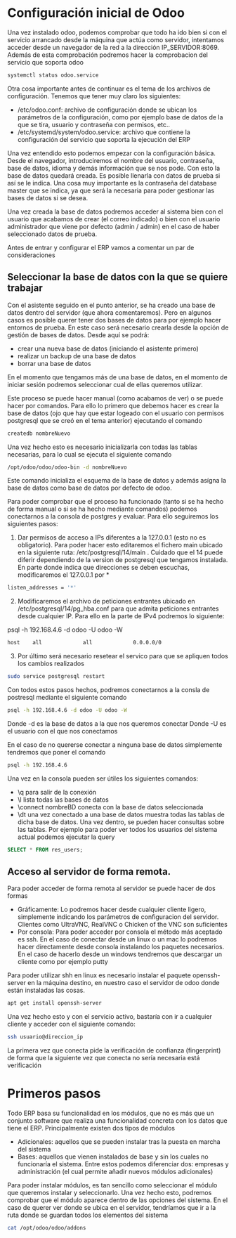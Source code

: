 # Configuración inicial de Odoo

Una vez instalado odoo, podemos comprobar que todo ha ido bien si con el servicio arrancado desde la máquina que actúa como servidor, intentamos acceder desde un navegador de la red a la dirección IP_SERVIDOR:8069. Además de esta comprobación podremos hacer la comprobacion del servicio que soporta odoo

```bash
systemctl status odoo.service
```

Otra cosa importante antes de continuar es el tema de los archivos de configuración. Tenemos que tener muy claro los siguientes:

- /etc/odoo.conf: archivo de configuración donde se ubican los parámetros de la configuración, como por ejemplo base de datos de la que se tira, usuario y contraseña con permisos, etc..
- /etc/systemd/system/odoo.service: archivo que contiene la configuración del servicio que soporta la ejecución del ERP

Una vez entendido esto podemos empezar con la configuración básica. Desde el navegador, introduciremos el nombre del usuario, contraseña, base de datos, idioma y demás información que se nos pode. Con esto la base de datos quedará creada. Es posible llenarla con datos de prueba si así se le indica. Una cosa muy importante es la contraseña del database master que se indica, ya que será la necesaria para poder gestionar las bases de datos si se desea.

Una vez creada la base de datos podremos acceder al sistema bien con el usuario que acabamos de crear (el correo indicado) o bien con el usuario administrador que viene por defecto (admin / admin) en el caso de haber seleccionado datos de prueba. 

Antes de entrar y configurar el ERP vamos a comentar un par de consideraciones

## Seleccionar la base de datos con la que se quiere trabajar

Con el asistente seguido en el punto anterior, se ha creado una base de datos dentro del servidor (que ahora comentaremos). Pero en algunos casos es posible querer tener dos bases de datos para por ejemplo hacer entornos de prueba. En este caso será necesario crearla desde la opción de gestión de bases de datos. Desde aquí se podrá:

- crear una nueva base de datos (iniciando el asistente primero)
- realizar un backup de una base de datos
- borrar una base de datos

En el momento que tengamos más de una base de datos, en el momento de iniciar sesión podremos seleccionar cual de ellas queremos utilizar. 

Este proceso se puede hacer manual (como acabamos de ver) o se puede hacer por comandos. Para ello lo primero que debemos hacer es crear la base de datos (ojo que hay que estar logeado con el usuario con permisos postgresql que se creó en el tema anterior) ejecutando el comando

```bash
createdb nombreNuevo
```

Una vez hecho esto es necesario inicializarla con todas las tablas necesarias, para lo cual se ejecuta el siguiente comando

```bash
/opt/odoo/odoo/odoo-bin -d nombreNuevo
```

Este comando inicializa el esquema de la base de datos y además asígna la base de datos como base de datos por defecto de odoo. 

Para poder comprobar que el proceso ha funcionado (tanto si se ha hecho de forma manual o si se ha hecho mediante comandos) podemos conectarnos a la consola de postgres y evaluar. Para ello seguiremos los siguientes pasos:

1. Dar permisos de acceso a IPs diferentes a la 127.0.0.1 (esto no es obligatorio). Para poder hacer esto editaremos el fichero main ubicado en la siguiente ruta: /etc/postgresql/14/main . Cuidado que el 14 puede diferir dependiendo de la version de postgresql que tengamos instalada. En parte donde indica que direcciones se deben escuchas, modificaremos el 127.0.0.1 por *

```bash
listen_addresses = '*'
```
2. Modificaremos el archivo de peticiones entrantes ubicado en /etc/postgresql/14/pg_hba.conf para que admita peticiones entrantes desde cualquier IP. Para ello en la parte de IPv4 podremos lo siguiente:

psql -h 192.168.4.6 -d odoo -U odoo -W

```bash
host    all             all             0.0.0.0/0
```

3. Por último será necesario resetear el servico para que se apliquen todos los cambios realizados

```bash
sudo service postgresql restart
```

Con todos estos pasos hechos, podremos conectarnos a la consla de postresql mediante el siguiente comando

```bash
psql -h 192.168.4.6 -d odoo -U odoo -W
```

Donde -d es la base de datos a la que nos queremos conectar
Donde -U es el usuario con el que nos conectamos

En el caso de no quererse conectar a ninguna base de datos simplemente tendremos que poner el comando 

```bash
psql -h 192.168.4.6
```
Una vez en la consola pueden ser útiles los siguientes comandos:
- \q para salir de la conexión
- \l lista todas las bases de datos
- \connect nombreBD conecta con la base de datos seleccionada
- \dt una vez conectado a una base de datos muestra todas las tablas de dicha base de datos. Una vez dentro, se pueden hacer consultas sobre las tablas. Por ejemplo para poder ver todos los usuarios del sistema actual podemos ejecutar la query

```sql
SELECT * FROM res_users;
```

## Acceso al servidor de forma remota. 

Para poder acceder de forma remota al servidor se puede hacer de dos formas

- Gráficamente: Lo podremos hacer desde cualquier cliente ligero, simplemente indicando los parámetros de configuracion del servidor. Clientes como UltraVNC, RealVNC o Chicken of the VNC son suficientes
- Por consola: Para poder acceder por consola el método más aceptado es ssh. En el caso de conectar desde un linux o un mac lo podremos hacer directamente desde consola instalando los paquetes necesarios. En el caso de hacerlo desde un windows tendremos que descargar un cliente como por ejemplo putty

Para poder utilizar shh en linux es necesario instalar el paquete openssh-server en la máquina destino, en nuestro caso el servidor de odoo donde están instaladas las cosas.

```bash
apt get install openssh-server
```

Una vez hecho esto y con el servicio activo, bastaría con ir a cualquier cliente y acceder con el siguiente comando:

```bash
ssh usuario@direccion_ip
```

La primera vez que conecta pide la verificación de confianza (fingerprint) de forma que la siguiente vez que conecta no sería necesaria está verificación


# Primeros pasos

Todo ERP basa su funcionalidad en los módulos, que no es más que un conjunto software que realiza una funcionalidad concreta con los datos que tiene el ERP. Principalmente existen dos tipos de módulos
- Adicionales: aquellos que se pueden instalar tras la puesta en marcha del sistema
- Bases: aquellos que vienen instalados de base y sin los cuales no funcionaría el sistema. Entre estos podemos diferenciar dos: empresas y administración (el cual permite añadir nuevos módulos adicionales)

Para poder instalar módulos, es tan sencillo como seleccionar el módulo que queremos instalar y seleccionarlo. Una vez hecho esto, podremos comprobar que el módulo aparece dentro de las opciones del sistema. En el caso de querer ver donde se ubica en el servidor, tendríamos que ir a la ruta donde se guardan todos los elementos del sistema

```bash
cat /opt/odoo/odoo/addons
```
